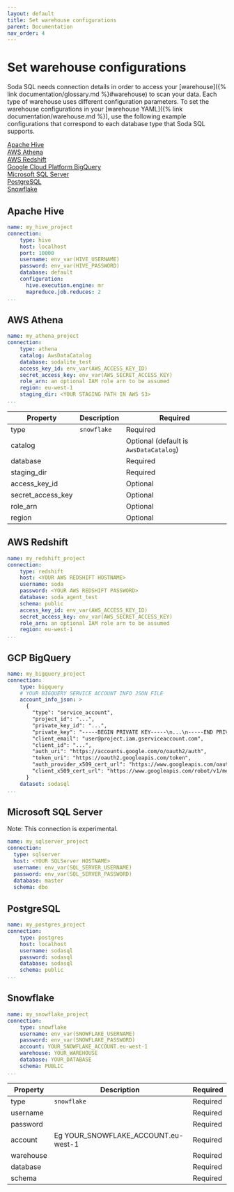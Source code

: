 ```yaml
---
layout: default
title: Set warehouse configurations
parent: Documentation
nav_order: 4
---
```


# Set warehouse configurations

Soda SQL needs connection details in order to access your [warehouse]({% link documentation/glossary.md %}#warehouse) to scan your data. Each type of warehouse uses different configuration parameters. To set the warehouse configurations in your [warehouse YAML]({% link documentation/warehouse.md %}), use the following example configurations that correspond to each database type that Soda SQL supports.

[Apache Hive](#apache-hive) <br />
[AWS Athena](#aws-athena) <br />
[AWS Redshift](#aws-redshift) <br />
[Google Cloud Platform BigQuery](#gcp-bigquery) <br />
[Microsoft SQL Server](#microsoft-sql-server) <br />
[PostgreSQL](#postgresql) <br />
[Snowflake](#snowflake) <br />


## Apache Hive

```yaml
name: my_hive_project
connection:
    type: hive
    host: localhost
    port: 10000
    username: env_var(HIVE_USERNAME)
    password: env_var(HIVE_PASSWORD)
    database: default
    configuration:
      hive.execution.engine: mr
      mapreduce.job.reduces: 2
...
```

## AWS Athena

```yaml
name: my_athena_project
connection:
    type: athena
    catalog: AwsDataCatalog
    database: sodalite_test
    access_key_id: env_var(AWS_ACCESS_KEY_ID)
    secret_access_key: env_var(AWS_SECRET_ACCESS_KEY)
    role_arn: an optional IAM role arn to be assumed
    region: eu-west-1
    staging_dir: <YOUR STAGING PATH IN AWS S3>
...
```

| Property | Description | Required |
| -------- | ----------- | -------- |
| type | `snowflake` | Required |
| catalog | | Optional (default is `AwsDataCatalog`) |
| database | | Required |
| staging_dir | | Required |
| access_key_id | | Optional |
| secret_access_key | | Optional |
| role_arn | | Optional |
| region | | Optional |


## AWS Redshift

```yaml
name: my_redshift_project
connection:
    type: redshift
    host: <YOUR AWS REDSHIFT HOSTNAME>
    username: soda
    password: <YOUR AWS REDSHIFT PASSWORD>
    database: soda_agent_test
    schema: public
    access_key_id: env_var(AWS_ACCESS_KEY_ID)
    secret_access_key: env_var(AWS_SECRET_ACCESS_KEY)
    role_arn: an optional IAM role arn to be assumed
    region: eu-west-1
...
```


## GCP BigQuery

```yaml
name: my_bigquery_project
connection:
    type: bigquery
    # YOUR BIGQUERY SERVICE ACCOUNT INFO JSON FILE
    account_info_json: >
      {
        "type": "service_account",
        "project_id": "...",
        "private_key_id": "...",
        "private_key": "-----BEGIN PRIVATE KEY-----\n...\n-----END PRIVATE KEY-----\n",
        "client_email": "user@project.iam.gserviceaccount.com",
        "client_id": "...",
        "auth_uri": "https://accounts.google.com/o/oauth2/auth",
        "token_uri": "https://oauth2.googleapis.com/token",
        "auth_provider_x509_cert_url": "https://www.googleapis.com/oauth2/v1/certs",
        "client_x509_cert_url": "https://www.googleapis.com/robot/v1/metadata/..."
      }
    dataset: sodasql
...
```

## Microsoft SQL Server

Note: This connection is experimental.

```yaml
name: my_sqlserver_project
connection:
  type: sqlserver
  host: <YOUR SQLServer HOSTNAME>
  username: env_var(SQL_SERVER_USERNAME)
  password: env_var(SQL_SERVER_PASSWORD)
  database: master
  schema: dbo
```

## PostgreSQL

```yaml
name: my_postgres_project
connection:
    type: postgres
    host: localhost
    username: sodasql
    password: sodasql
    database: sodasql
    schema: public
...
```

## Snowflake

```yaml
name: my_snowflake_project
connection:
    type: snowflake
    username: env_var(SNOWFLAKE_USERNAME)
    password: env_var(SNOWFLAKE_PASSWORD)
    account: YOUR_SNOWFLAKE_ACCOUNT.eu-west-1
    warehouse: YOUR_WAREHOUSE
    database: YOUR_DATABASE
    schema: PUBLIC
...
```

| Property | Description | Required |
| -------- | ----------- | -------- |
| type | `snowflake` | Required |
| username |  | Required |
| password |  | Required |
| account | Eg YOUR_SNOWFLAKE_ACCOUNT.eu-west-1 | Required |
| warehouse |  | Required |
| database |  | Required |
| schema |  | Required |